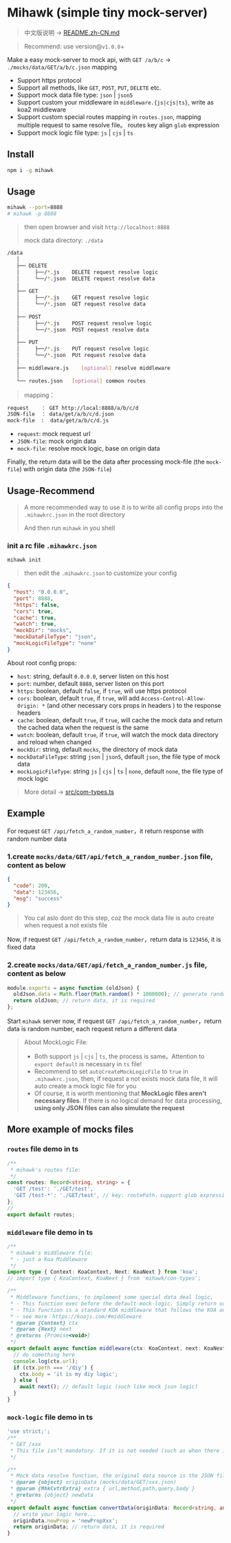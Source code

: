 # Mihawk (simple tiny mock-server)

> 中文版说明 → [README.zh-CN.md](./README.zh_CN.md)

> Recommend: use version@`v1.0.0`+

Make a easy mock-server to mock api, with `GET /a/b/c` -> `./mocks/data/GET/a/b/c.json` mapping

- Support https protocol
- Support all methods, like `GET`, `POST`, `PUT`, `DELETE` etc.
- Support mock data file type: `json` | `json5`
- Support custom your middleware in `middleware.{js|cjs|ts}`, write as koa2 middleware
- Support custom special routes mapping in `routes.json`, mapping multiple request to same resolve file。 routes key align `glob` expression
- Support mock logic file type: `js` | `cjs` | `ts`

## Install

```sh
npm i -g mihawk
```

## Usage

```sh
mihawk --port=8888
# mihawk -p 8888
```

> then open browser and visit `http://localhost:8888`
>
> mock data directory: `./data`

```sh
/data
   │
   ├── DELETE
   │     ├──/*.js    DELETE request resolve logic
   │     └──/*.json  DELETE request resolve data
   │
   ├── GET
   │     ├──/*.js    GET request resolve logic
   │     └──/*.json  GET request resolve data
   │
   ├── POST
   │     ├──/*.js    POST request resolve logic
   │     └──/*.json  POST request resolve data
   │
   ├── PUT
   │     ├──/*.js    PUT request resolve logic
   │     └──/*.json  PUt request resolve data
   │
   ├── middleware.js    [optional] resolve middleware
   │
   └── routes.json   [optional] common routes
```

> mapping：

```sh
request    ： GET http://local:8888/a/b/c/d
JSON-file  ： data/get/a/b/c/d.json
mock-file  :  data/get/a/b/c/d.js
```

- `request`: mock request url
- `JSON-file`: mock origin data
- `mock-file`: resolve mock logic, base on origin data

Finally, the return data will be the data after processing mock-file (the `mock-file`) with origin data (the `JSON-file`)

## Usage-Recommend

> A more recommended way to use it is to write all config props into the `.mihawkrc.json` in the root directory
>
> And then run `mihawk` in you shell

### init a rc file `.mihawkrc.json`

```sh
mihawk init
```

> then edit the `.mihawkrc.json` to customize your config

```json
{
  "host": "0.0.0.0",
  "port": 8888,
  "https": false,
  "cors": true,
  "cache": true,
  "watch": true,
  "mockDir": "mocks",
  "mockDataFileType": "json",
  "mockLogicFileType": "none"
}
```

About root config props:

- `host`: string, default `0.0.0.0`, server listen on this host
- `port`: number, default `8888`, server listen on this port
- `https`: boolean, default `false`, if `true`, will use https protocol
- `cors`: boolean, default `true`, if `true`, will add `Access-Control-Allow-Origin: *` (and other necessary cors props in headers ) to the response headers
- `cache`: boolean, default `true`, if `true`, will cache the mock data and return the cached data when the request is the same
- `watch`: boolean, default `true`, if `true`, will watch the mock data directory and reload when changed
- `mockDir`: string, default `mocks`, the directory of mock data
- `mockDataFileType`: string `json` | `json5`, default `json`, the file type of mock data
- `mockLogicFileType`: string `js` | `cjs` | `ts` | `none`, default `none`, the file type of mock logic

> More detail -> [src/com-types.ts](https://github.com/Froguard/mihawk/blob/master/src/com-types.ts)

## Example

For request `GET /api/fetch_a_random_number`，it return response with random number data

### 1.create `mocks/data/GET/api/fetch_a_random_number.json` file, content as below

```json
{
  "code": 200,
  "data": 123456,
  "msg": "success"
}
```

> You cal aslo dont do this step, coz the mock data file is auto create when request a not exists file

Now, if request `GET /api/fetch_a_random_number`，return data is `123456`, it is fixed data

### 2.create `mocks/data/GET/api/fetch_a_random_number.js` file, content as below

```js
module.exports = async function (oldJson) {
  oldJson.data = Math.floor(Math.random() * 1000000); // generate random number
  return oldJson; // return data, it is required
};
```

Start `mihawk` server now, if request `GET /api/fetch_a_random_number`，return data is random number, each request return a different data

> About MockLogic File:
>
> - Both support `js` | `cjs` | `ts`, the process is same。Attention to `export default` is necessary in `ts` file!
> - Recommend to set `autoCreateMockLogicFile` to `true` in `.mihawkrc.json`, then, if request a not exists mock data file, it will auto create a mock logic file for you
> - Of course, it is worth mentioning that **MockLogic files aren't necessary files**. If there is no logical demand for data processing, **using only JSON files can also simulate the request**

## More example of mocks files

### `routes` file demo in ts

```ts
/**
 * mihawk's routes file:
 */
const routes: Record<string, string> = {
  'GET /test': './GET/test',
  'GET /test-*': './GET/test', // key: routePath，support glob expression; value:  mock data file path (no ext)
};
//
export default routes;
```

### `middleware` file demo in ts

```ts
/**
 * mihawk's middleware file:
 * - just a Koa Middleware
 */
import type { Context: KoaContext, Next: KoaNext } from 'koa';
// import type { KoaContext, KoaNext } from 'mihawk/con-types';

/**
 * Middleware functions, to implement some special data deal logic,
 * - This function exec before the default-mock-logic. Simply return or don`t call "await next()" could skip default-mock-logic
 * - This function is a standard KOA middleware that follows the KOA onion ring model
 * - see more：https://koajs.com/#middleware
 * @param {Context} ctx
 * @param {Next} next
 * @returns {Promise<void>}
 */
export default async function middleware(ctx: KoaContext, next: KoaNext) {
  // do something here
  console.log(ctx.url);
  if (ctx.peth === '/diy') {
    ctx.body = 'it is my diy logic';
  } else {
    await next(); // default logic (such like mock json logic)
  }
}
```

### `mock-logic` file demo in ts

```ts
'use strict;';
/**
 * GET /xxx
 * This file isn‘t mandatory. If it is not needed (such as when there is no need to modify response data), it can be deleted directly
 */

/**
 * Mock data resolve function, the original data source is the JSON file with the same name as this file
 * @param {object} originData (mocks/data/GET/xxx.json)
 * @param {MhkCvtrExtra} extra { url,method,path,query,body }
 * @returns {object} newData
 */
export default async function convertData(originData: Record<string, any>, extra: Record<string, any>) {
  // write your logic here...
  originData.newProp = 'newPropXxx';
  return originData; // return data, it is required
}
```
